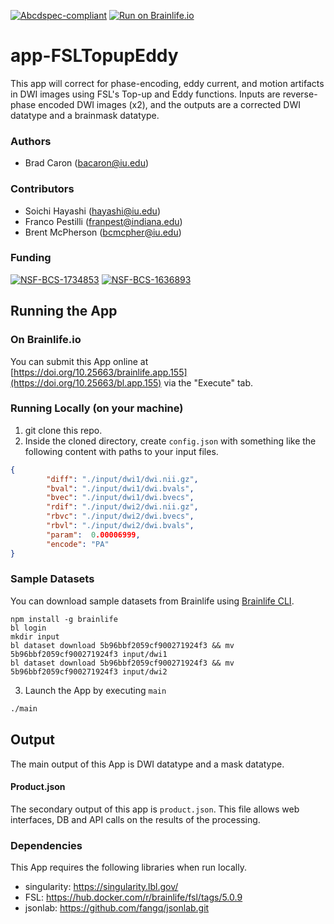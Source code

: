 [![Abcdspec-compliant](https://img.shields.io/badge/ABCD_Spec-v1.1-green.svg)](https://github.com/brain-life/abcd-spec)
[![Run on Brainlife.io](https://img.shields.io/badge/Brainlife-brainlife.app.155-blue.svg)](https://doi.org/10.25663/brainlife.app.155)

# app-FSLTopupEddy
This app will correct for phase-encoding, eddy current, and motion artifacts in DWI images using FSL's Top-up and Eddy functions. Inputs are reverse-phase encoded DWI images (x2), and the outputs are a corrected DWI datatype and a brainmask datatype.

### Authors
- Brad Caron (bacaron@iu.edu)

### Contributors
- Soichi Hayashi (hayashi@iu.edu)
- Franco Pestilli (franpest@indiana.edu)
- Brent McPherson (bcmcpher@iu.edu)

### Funding
[![NSF-BCS-1734853](https://img.shields.io/badge/NSF_BCS-1734853-blue.svg)](https://nsf.gov/awardsearch/showAward?AWD_ID=1734853)
[![NSF-BCS-1636893](https://img.shields.io/badge/NSF_BCS-1636893-blue.svg)](https://nsf.gov/awardsearch/showAward?AWD_ID=1636893)

## Running the App 

### On Brainlife.io

You can submit this App online at [https://doi.org/10.25663/brainlife.app.155](https://doi.org/10.25663/bl.app.155) via the "Execute" tab.

### Running Locally (on your machine)

1. git clone this repo.
2. Inside the cloned directory, create `config.json` with something like the following content with paths to your input files.

```json
{
        "diff": "./input/dwi1/dwi.nii.gz",
        "bval": "./input/dwi1/dwi.bvals",
        "bvec": "./input/dwi1/dwi.bvecs",
        "rdif": "./input/dwi2/dwi.nii.gz",
        "rbvc": "./input/dwi2/dwi.bvecs",
        "rbvl": "./input/dwi2/dwi.bvals",
        "param":  0.00006999,
        "encode": "PA"
}
```

### Sample Datasets

You can download sample datasets from Brainlife using [Brainlife CLI](https://github.com/brain-life/cli).

```
npm install -g brainlife
bl login
mkdir input
bl dataset download 5b96bbf2059cf900271924f3 && mv 5b96bbf2059cf900271924f3 input/dwi1
bl dataset download 5b96bbf2059cf900271924f3 && mv 5b96bbf2059cf900271924f3 input/dwi2

```


3. Launch the App by executing `main`

```bash
./main
```

## Output

The main output of this App is DWI datatype and a mask datatype.

#### Product.json
The secondary output of this app is `product.json`. This file allows web interfaces, DB and API calls on the results of the processing. 

### Dependencies

This App requires the following libraries when run locally.

  - singularity: https://singularity.lbl.gov/
  - FSL: https://hub.docker.com/r/brainlife/fsl/tags/5.0.9
  - jsonlab: https://github.com/fangq/jsonlab.git
